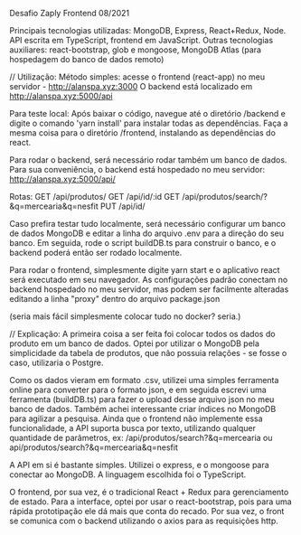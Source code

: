Desafio Zaply Frontend 08/2021

Principais tecnologias utilizadas: MongoDB, Express, React+Redux, Node.
API escrita em TypeScript, frontend em JavaScript.
Outras tecnologias auxiliares: react-bootstrap, glob e mongoose, MongoDB Atlas (para hospedagem do banco de dados remoto)

// Utilização:
Método simples: acesse o frontend (react-app) no meu servidor - http://alanspa.xyz:3000
O backend está localizado em http://alanspa.xyz:5000/api

Para teste local:
Após baixar o código, navegue até o diretório /backend e digite o comando 'yarn install' para instalar todas as dependências.
Faça a mesma coisa para o diretório /frontend, instalando as dependências do react.

Para rodar o backend, será necessário rodar também um banco de dados. Para sua conveniência, o backend está hospedado no meu servidor:
http://alanspa.xyz:5000/api/

Rotas:
GET /api/produtos/
GET /api/id/:id
GET /api/produtos/search/?&q=mercearia&q=nesfit
PUT /api/id/

Caso prefira testar tudo localmente, será necessário configurar um banco de dados MongoDB e editar a linha do arquivo .env para a direção do seu banco.
Em seguida, rode o script buildDB.ts para construir o banco, e o backend poderá então ser rodado localmente.

Para rodar o frontend, simplesmente digite yarn start e o aplicativo react será executado em seu navegador. As configurações padrão conectam no backend hospedado no meu servidor, mas podem ser facilmente alteradas editando a linha "proxy" dentro do arquivo package.json

(seria mais fácil simplesmente colocar tudo no docker? seria.)

// Explicação:
A primeira coisa a ser feita foi colocar todos os dados do produto em um banco de dados. Optei por utilizar o MongoDB pela simplicidade da tabela de produtos, que não possuia relações - se fosse o caso, utilizaria o Postgre.

Como os dados vieram em formato .csv, utilizei uma simples ferramenta online para converter para o formato json, e em seguida escrevi uma ferramenta (buildDB.ts) para fazer o upload desse arquivo json no meu banco de dados. Também achei interessante criar índices no MongoDB para agilizar a pesquisa. Ainda que o frontend não implemente essa funcionalidade, a API suporta busca por texto, utilizando qualquer quantidade de parâmetros, ex:
/api/produtos/search?&q=mercearia
ou
api/produtos/search?&q=mercearia&q=nesfit

A API em si é bastante simples. Utilizei o express, e o mongoose para conectar ao MongoDB. A linguagem escolhida foi o TypeScript.

O frontend, por sua vez, é o tradicional React + Redux para gerenciamento de estado. Para a interface, optei por usar o react-bootstrap, pois para uma rápida prototipação ele dá mais que conta do recado. Por sua vez, o front se comunica com o backend utilizando o axios para as requisições http.
